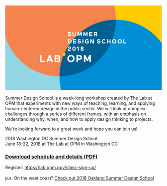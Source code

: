 ![Image](SDS_Logo_LinkedIn_744x400_color_3.jpg)


Summer Design School is a week-long workshop created by The Lab at OPM that experiments with new ways of teaching, learning, and applying human-centered design in the public sector. We will look at complex challenges through a series of different frames, with an emphasis on understanding why, when, and how to apply design thinking to projects.

We're looking forward to a great week and hope you can join us!

2018 Washington DC Summer Design School  
June 18-22, 2018 at The Lab at OPM in Washington DC

### [Download schedule and details (PDF)](https://github.com/labopm/washDC_SDS/blob/master/SDS_DC_preview_packet_V3.pdf)


Register: <https://lab.opm.gov/class-sign-up/>
<br>
<br>
p.s. On the west coast? [Check out 2018 Oakland Summer Design School](https://bit.ly/oaklandSDS)
